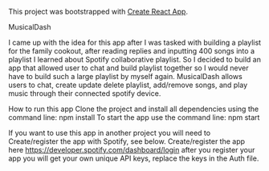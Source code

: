 This project was bootstrapped with [Create React App](https://github.com/facebook/create-react-app).

MusicalDash

I came up with the idea for this app after I was tasked with building a playlist for the family cookout, after reading replies and inputting 400 songs into a playlist I learned about Spotify collaborative playlist. So I decided to build an app that allowed user to chat and build playlist together so I would never have to build such a large playlist by myself again. MusicalDash allows users to chat, create update delete playlist, add/remove songs, and play music through their connected spotify device. 

How to run this app
Clone the project and install all dependencies using the command line:
npm install
To start the app use the command line:
npm start

If you want to use this app in another project you will need to Create/register the app with Spotify, see below.
Create/register the app here https://developer.spotify.com/dashboard/login after you register your app you will get your own unique API keys, replace the keys in the Auth file.
